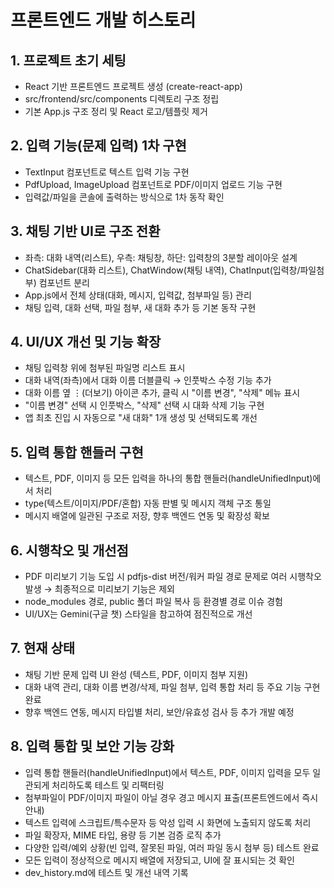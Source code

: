 # 프론트엔드 개발 히스토리

## 1. 프로젝트 초기 세팅
- React 기반 프론트엔드 프로젝트 생성 (create-react-app)
- src/frontend/src/components 디렉토리 구조 정립
- 기본 App.js 구조 정리 및 React 로고/템플릿 제거

## 2. 입력 기능(문제 입력) 1차 구현
- TextInput 컴포넌트로 텍스트 입력 기능 구현
- PdfUpload, ImageUpload 컴포넌트로 PDF/이미지 업로드 기능 구현
- 입력값/파일을 콘솔에 출력하는 방식으로 1차 동작 확인

## 3. 채팅 기반 UI로 구조 전환
- 좌측: 대화 내역(리스트), 우측: 채팅창, 하단: 입력창의 3분할 레이아웃 설계
- ChatSidebar(대화 리스트), ChatWindow(채팅 내역), ChatInput(입력창/파일첨부) 컴포넌트 분리
- App.js에서 전체 상태(대화, 메시지, 입력값, 첨부파일 등) 관리
- 채팅 입력, 대화 선택, 파일 첨부, 새 대화 추가 등 기본 동작 구현

## 4. UI/UX 개선 및 기능 확장
- 채팅 입력창 위에 첨부된 파일명 리스트 표시
- 대화 내역(좌측)에서 대화 이름 더블클릭 → 인풋박스 수정 기능 추가
- 대화 이름 옆 ⋮(더보기) 아이콘 추가, 클릭 시 "이름 변경", "삭제" 메뉴 표시
- "이름 변경" 선택 시 인풋박스, "삭제" 선택 시 대화 삭제 기능 구현
- 앱 최초 진입 시 자동으로 "새 대화" 1개 생성 및 선택되도록 개선

## 5. 입력 통합 핸들러 구현
- 텍스트, PDF, 이미지 등 모든 입력을 하나의 통합 핸들러(handleUnifiedInput)에서 처리
- type(텍스트/이미지/PDF/혼합) 자동 판별 및 메시지 객체 구조 통일
- 메시지 배열에 일관된 구조로 저장, 향후 백엔드 연동 및 확장성 확보

## 6. 시행착오 및 개선점
- PDF 미리보기 기능 도입 시 pdfjs-dist 버전/워커 파일 경로 문제로 여러 시행착오 발생 → 최종적으로 미리보기 기능은 제외
- node_modules 경로, public 폴더 파일 복사 등 환경별 경로 이슈 경험
- UI/UX는 Gemini(구글 챗) 스타일을 참고하여 점진적으로 개선

## 7. 현재 상태
- 채팅 기반 문제 입력 UI 완성 (텍스트, PDF, 이미지 첨부 지원)
- 대화 내역 관리, 대화 이름 변경/삭제, 파일 첨부, 입력 통합 처리 등 주요 기능 구현 완료
- 향후 백엔드 연동, 메시지 타입별 처리, 보안/유효성 검사 등 추가 개발 예정

## 8. 입력 통합 및 보안 기능 강화
- 입력 통합 핸들러(handleUnifiedInput)에서 텍스트, PDF, 이미지 입력을 모두 일관되게 처리하도록 테스트 및 리팩터링
- 첨부파일이 PDF/이미지 파일이 아닐 경우 경고 메시지 표출(프론트엔드에서 즉시 안내)
- 텍스트 입력에 스크립트/특수문자 등 악성 입력 시 화면에 노출되지 않도록 처리
- 파일 확장자, MIME 타입, 용량 등 기본 검증 로직 추가
- 다양한 입력/예외 상황(빈 입력, 잘못된 파일, 여러 파일 동시 첨부 등) 테스트 완료
- 모든 입력이 정상적으로 메시지 배열에 저장되고, UI에 잘 표시되는 것 확인
- dev_history.md에 테스트 및 개선 내역 기록 
